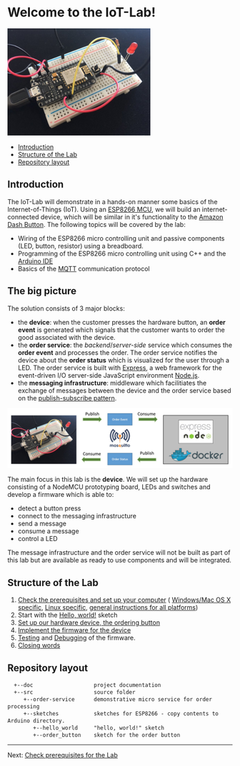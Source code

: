 # Welcome to the IoT-Lab!

<img src="images/Order_button_foto.jpg" alt="order button" width=320>

<!-- MDTOC maxdepth:6 firsth1:2 numbering:0 flatten:0 bullets:1 updateOnSave:1 -->

- [Introduction](#introduction)   
- [Structure of the Lab](#structure-of-the-lab)   
- [Repository layout](#repository-layout)   

<!-- /MDTOC -->

## Introduction

The IoT-Lab will demonstrate in a hands-on manner some basics of the Internet-of-Things (IoT). Using an [ESP8266  MCU](https://en.wikipedia.org/wiki/ESP8266), we will build an internet-connected device, which will be similar in it's functionality to the [Amazon Dash Button](https://en.wikipedia.org/wiki/Amazon_Dash). The following topics will be covered by the lab:
  * Wiring of the ESP8266 micro controlling unit and passive components (LED, button, resistor) using a breadboard.
  * Programming of the ESP8266 micro controlling unit using C++ and the [Arduino IDE](https://www.arduino.cc/en/Main/Software)
  * Basics of the [MQTT](https://en.wikipedia.org/wiki/MQTT) communication protocol

## The big picture

The solution consists of 3 major blocks:
  * the **device**: when the customer presses the hardware button, an **order event** is generated which signals that the customer wants to order the good associated with the device.
  * the **order service**: the _backend_/_server-side_ service which consumes the **order event** and processes the order. The order service notifies the device about the **order status** which is visualized for the user through a LED. The order service is built with [Express](http://expressjs.com/), a web framework for the event-driven I/O server-side JavaScript environment [Node.js](https://nodejs.org/en/).
  * the **messaging infrastructure**: middleware which facilitiates the exchange of messages between the device and the order service based on the [publish-subscribe pattern](http://www.hivemq.com/blog/mqtt-essentials-part2-publish-subscribe).

<img src="images/high-level-overview.jpg" alt="high level overview" width=640>

The main focus in this lab is the **device**. We will set up the hardware consisting of a NodeMCU prototyping board, LEDs and switches and develop a firmware which is able to:
 * detect a button press
 * connect to the messaging infrastructure
 * send a message
 * consume a message
 * control a LED

The message infrastructure and the order service will not be built as part of this lab but are available as ready to use components and will be integrated.

## Structure of the Lab

  1. [Check the prerequisites and set up your computer](LabPrerequisites.md) ( [Windows/Mac OS X specific](ArduinoIDE_Windows.md), [Linux specific](ArduinoIDE_Linux.md), [general instructions for all platforms](ArduinoIDE_ESP8266_configuration.md))
  2. Start with the [Hello, world!](HelloWorld.md) sketch
  3. [Set up our hardware device, the ordering button](Hardware_Setup.md)
  4. [Implement the firmware for the device](Firmware_Development.md)
  5. [Testing](Testing.md) and [Debugging](Debugging.md) of the firmware.
  6. [Closing words](Closing_Word.md)

## Repository layout
  ```
    +--doc                   project documentation
    +--src                   source folder
       +--order-service      demonstrative micro service for order processing
       +--sketches           sketches for ESP8266 - copy contents to Arduino directory.
          +--hello_world     "hello, world!" sketch
          +--order_button    sketch for the order button
  ```

---
Next: [Check prerequisites for the Lab](LabPrerequisites.md)
